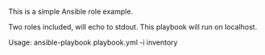 This is a simple Ansible role example.

Two roles included, will echo to stdout. This playbook will run on localhost.

Usage: ansible-playbook playbook.yml -i inventory
